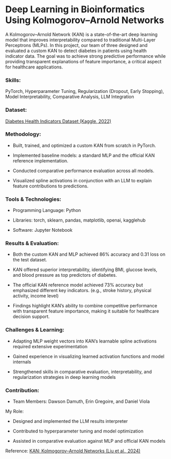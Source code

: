 # Deep Learning in Bioinformatics Using Kolmogorov–Arnold Networks

A Kolmogorov–Arnold Network (KAN) is a state-of-the-art deep learning model that improves interpretability compared to traditional Multi-Layer Perceptrons (MLPs). In this project, our team of three designed and evaluated a custom KAN to detect diabetes in patients using health indicator data. The goal was to achieve strong predictive performance while providing transparent explanations of feature importance, a critical aspect for healthcare applications.

### Skills:
PyTorch, Hyperparameter Tuning, Regularization (Dropout, Early Stopping), Model Interpretability, Comparative Analysis, LLM Integration

### Dataset:
[Diabetes Health Indicators Dataset (Kaggle, 2022)](https://www.kaggle.com/datasets/alexteboul/diabetes-health-indicators-dataset)

### Methodology:

- Built, trained, and optimized a custom KAN from scratch in PyTorch.

- Implemented baseline models: a standard MLP and the official KAN reference implementation.

- Conducted comparative performance evaluation across all models.

- Visualized spline activations in conjunction with an LLM to explain feature contributions to predictions.

### Tools & Technologies:

- Programming Language: Python

- Libraries: torch, sklearn, pandas, matplotlib, openai, kagglehub

- Software: Jupyter Notebook
 
### Results & Evaluation:

- Both the custom KAN and MLP achieved 86% accuracy and 0.31 loss on the test dataset.

- KAN offered superior interpretability, identifying BMI, glucose levels, and blood pressure as top predictors of diabetes.

- The official KAN reference model achieved 73% accuracy but emphasized different key indicators. (e.g., stroke history, physical activity, income level)

- Findings highlight KAN’s ability to combine competitive performance with transparent feature importance, making it suitable for healthcare decision support.

### Challenges & Learning:

- Adapting MLP weight vectors into KAN’s learnable spline activations required extensive experimentation

- Gained experience in visualizing learned activation functions and model internals

- Strengthened skills in comparative evaluation, interpretability, and regularization strategies in deep learning models

### Contribution:

- Team Members: Dawson Damuth, Erin Gregoire, and Daniel Viola

My Role:

- Designed and implemented the LLM results interpreter

- Contributed to hyperparameter tuning and model optimization

- Assisted in comparative evaluation against MLP and official KAN models

Reference: [KAN: Kolmogorov–Arnold Networks (Liu et al., 2024)](https://arxiv.org/abs/2404.19756)
 
